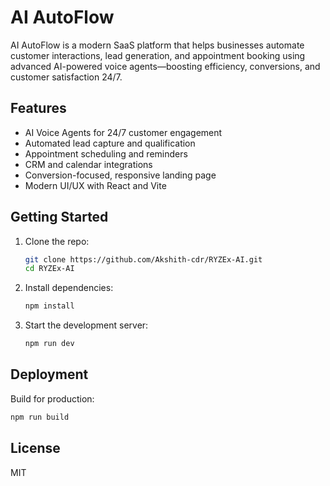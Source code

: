 # AI AutoFlow

AI AutoFlow is a modern SaaS platform that helps businesses automate customer interactions, lead generation, and appointment booking using advanced AI-powered voice agents—boosting efficiency, conversions, and customer satisfaction 24/7.

## Features
- AI Voice Agents for 24/7 customer engagement
- Automated lead capture and qualification
- Appointment scheduling and reminders
- CRM and calendar integrations
- Conversion-focused, responsive landing page
- Modern UI/UX with React and Vite

## Getting Started
1. Clone the repo:
   ```bash
   git clone https://github.com/Akshith-cdr/RYZEx-AI.git
   cd RYZEx-AI
   ```
2. Install dependencies:
   ```bash
   npm install
   ```
3. Start the development server:
   ```bash
   npm run dev
   ```

## Deployment
Build for production:
```bash
npm run build
```

## License
MIT
